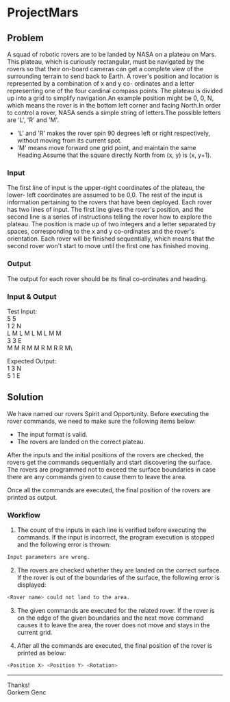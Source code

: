# ProjectMars

## Problem
A squad of robotic rovers are to be landed by NASA on a plateau on Mars. This plateau, which is curiously rectangular, must be navigated by the rovers so that their on-board cameras can get a complete view of the surrounding terrain to send back to Earth. A rover's position and location is represented by a combination of x and y co- ordinates and a letter representing one of the four cardinal compass points. The plateau is divided up into a grid to simplify navigation.An example position might be 0, 0, N, which means the rover is in the bottom left corner and facing North.In order to control a rover, NASA sends a simple string of letters.The possible letters are 'L', 'R' and 'M'.

* 'L' and 'R' makes the rover spin 90 degrees left or right respectively, without moving from its current spot.
* 'M' means move forward one grid point, and maintain the same Heading.Assume that the square directly North from (x, y) is (x, y+1).

### Input
The first line of input is the upper-right coordinates of the plateau, the lower- left coordinates are assumed to be 0,0.
The rest of the input is information pertaining to the rovers that have been deployed. Each rover has two lines of input. The first line gives the rover's position, and the second line is a series of instructions telling the rover how to explore the plateau. The position is made up of two integers and a letter separated by spaces, corresponding to the x and y co-ordinates and the rover's orientation. Each rover will be finished sequentially, which means that the second rover won't start to move until the first one has finished moving.

### Output
The output for each rover should be its final co-ordinates and heading.

### Input & Output
Test Input:\
5 5\
1 2 N\
L M L M L M L M M\
3 3 E\
M M R M M R M R R M\


Expected Output:\
1 3 N\
5 1 E

## Solution
We have named our rovers Spirit and Opportunity. Before executing the rover commands, we need to make sure the following items below:
* The input format is valid.
* The rovers are landed on the correct plateau.

After the inputs and the initial positions of the rovers are checked, the rovers get the commands sequentially and start discovering the surface. The rovers are programmed not to exceed the surface boundaries in case there are any commands given to cause them to leave the area.

Once all the commands are executed, the final position of the rovers are printed as output.


### Workflow
1. The count of the inputs in each line is verified before executing the commands. If the input is incorrect, the program execution is stopped and the following error is thrown:
```bash
Input parameters are wrong.
```

2. The rovers are checked whether they are landed on the correct surface. If the rover is out of the boundaries of the surface, the following error is displayed:
```bash
<Rover name> could not land to the area.
```

3. The given commands are executed for the related rover. If the rover is on the edge of the given boundaries and the next move command causes it to leave the area, the rover does not move and stays in the current grid.

4. After all the commands are executed, the final position of the rover is printed as below:
```bash
<Position X> <Position Y> <Rotation> 
```

---
Thanks!\
Gorkem Genc
